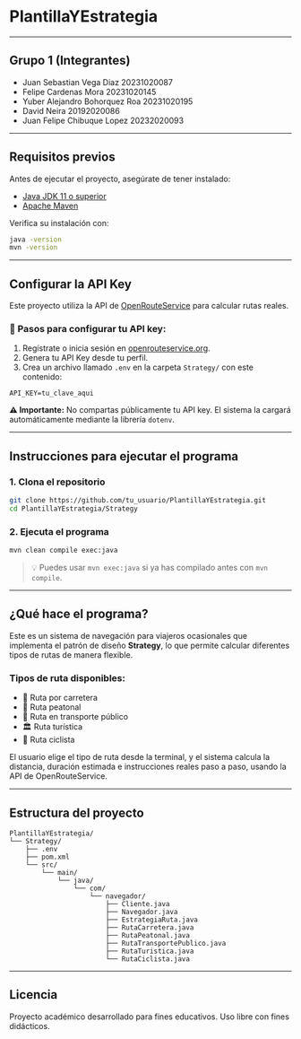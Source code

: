 # PlantillaYEstrategia

***

## Grupo 1 (Integrantes)

* Juan Sebastian Vega Diaz 20231020087  
* Felipe Cardenas Mora 20231020145  
* Yuber Alejandro Bohorquez Roa 20231020195  
* David Neira 20192020086  
* Juan Felipe Chibuque Lopez 20232020093  

***

## Requisitos previos

Antes de ejecutar el proyecto, asegúrate de tener instalado:

* [Java JDK 11 o superior](https://adoptium.net/)
* [Apache Maven](https://maven.apache.org/install.html)

Verifica su instalación con:

```bash
java -version
mvn -version
```

***

## Configurar la API Key

Este proyecto utiliza la API de [OpenRouteService](https://openrouteservice.org/) para calcular rutas reales.

### 🔐 Pasos para configurar tu API key:

1. Regístrate o inicia sesión en [openrouteservice.org](https://openrouteservice.org/).
2. Genera tu API Key desde tu perfil.
3. Crea un archivo llamado `.env` en la carpeta `Strategy/` con este contenido:

```env
API_KEY=tu_clave_aqui
```

**⚠️ Importante:** No compartas públicamente tu API key. El sistema la cargará automáticamente mediante la librería `dotenv`.

***

## Instrucciones para ejecutar el programa

### 1. Clona el repositorio

```bash
git clone https://github.com/tu_usuario/PlantillaYEstrategia.git
cd PlantillaYEstrategia/Strategy
```

### 2. Ejecuta el programa

```bash
mvn clean compile exec:java
```

> 💡 Puedes usar `mvn exec:java` si ya has compilado antes con `mvn compile`.

***

## ¿Qué hace el programa?

Este es un sistema de navegación para viajeros ocasionales que implementa el patrón de diseño **Strategy**, lo que permite calcular diferentes tipos de rutas de manera flexible.

### Tipos de ruta disponibles:

- 🚗 Ruta por carretera  
- 🚶 Ruta peatonal  
- 🚌 Ruta en transporte público  
- 🏛️ Ruta turística  
- 🚴 Ruta ciclista  

El usuario elige el tipo de ruta desde la terminal, y el sistema calcula la distancia, duración estimada e instrucciones reales paso a paso, usando la API de OpenRouteService.

***

## Estructura del proyecto

```
PlantillaYEstrategia/
└── Strategy/
    ├── .env
    ├── pom.xml
    └── src/
        └── main/
            └── java/
                └── com/
                    └── navegador/
                        ├── Cliente.java
                        ├── Navegador.java
                        ├── EstrategiaRuta.java
                        ├── RutaCarretera.java
                        ├── RutaPeatonal.java
                        ├── RutaTransportePublico.java
                        ├── RutaTuristica.java
                        └── RutaCiclista.java
```

***

## Licencia

Proyecto académico desarrollado para fines educativos. Uso libre con fines didácticos.
